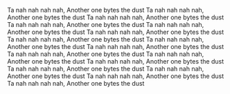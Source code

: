 Ta nah nah nah nah, Another one bytes the dust
Ta nah nah nah nah, Another one bytes the dust
Ta nah nah nah nah, Another one bytes the dust
Ta nah nah nah nah, Another one bytes the dust
Ta nah nah nah nah, Another one bytes the dust
Ta nah nah nah nah, Another one bytes the dust
Ta nah nah nah nah, Another one bytes the dust
Ta nah nah nah nah, Another one bytes the dust
Ta nah nah nah nah, Another one bytes the dust
Ta nah nah nah nah, Another one bytes the dust
Ta nah nah nah nah, Another one bytes the dust
Ta nah nah nah nah, Another one bytes the dust
Ta nah nah nah nah, Another one bytes the dust
Ta nah nah nah nah, Another one bytes the dust
Ta nah nah nah nah, Another one bytes the dust
Ta nah nah nah nah, Another one bytes the dust
